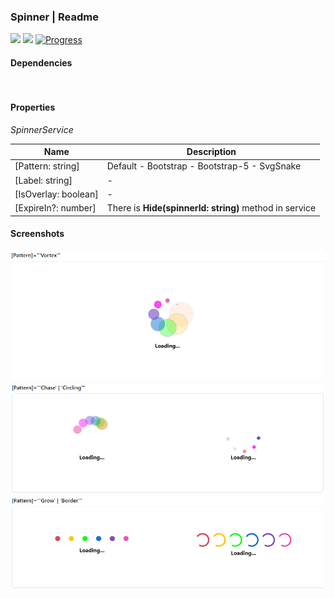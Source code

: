 ### Spinner | Readme

[![](https://img.shields.io/badge/Main-readme-white)](../../readme.md)
[![](https://img.shields.io/badge/usage-orange)](usage.md)
[![Progress](https://img.shields.io/badge/Demo-blue)](https://krsln.github.io/NgLootBox/LootBox/Spinner)

#### Dependencies
```
 
``` 

#### Properties
_SpinnerService_

| Name                 | Description                                            |
|----------------------|--------------------------------------------------------|
| [Pattern: string]    | Default - Bootstrap - Bootstrap-5 - SvgSnake           |
| [Label: string]      | -                                                      |
| [IsOverlay: boolean] | -                                                      |
| [ExpireIn?: number]  | There is **Hide(spinnerId: string)** method in service |

#### Screenshots

![](../../../../Images/LootBox/Spinner_Vortex_2022-01-27.png "Carousel")
![](../../../../Images/LootBox/Spinner_Chase_Circling_2022-01-27.png "Carousel")
![](../../../../Images/LootBox/Spinner_Grow_Border_2022-01-27.png "Carousel")
